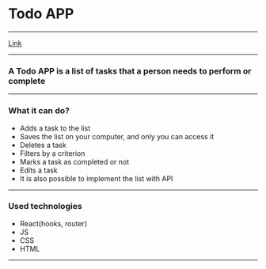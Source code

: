 # Todo APP #
***

[Link](https://boryskerekesha.github.io/todo_app_vue/)
***
### A Todo APP is a list of tasks that a person needs to perform or complete ###
***
### What it can do? ###

  * Adds a task to the list
  * Saves the list on your computer, and only you can access it
  * Deletes a task
  * Filters by a criterion
  * Marks a task as completed or not
  * Edits a task
  * It is also possible to implement the list with API
***

### Used technologies ###

  * React(hooks, router)
  * JS
  * CSS
  * HTML
***